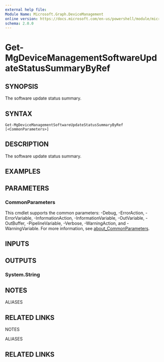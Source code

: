 ```yaml
---
external help file:
Module Name: Microsoft.Graph.DeviceManagement
online version: https://docs.microsoft.com/en-us/powershell/module/microsoft.graph.devicemanagement/get-mgdevicemanagementsoftwareupdatestatussummarybyref
schema: 2.0.0
---
```


# Get-MgDeviceManagementSoftwareUpdateStatusSummaryByRef

## SYNOPSIS
The software update status summary.

## SYNTAX

```
Get-MgDeviceManagementSoftwareUpdateStatusSummaryByRef [<CommonParameters>]
```

## DESCRIPTION
The software update status summary.

## EXAMPLES

## PARAMETERS

### CommonParameters
This cmdlet supports the common parameters: -Debug, -ErrorAction, -ErrorVariable, -InformationAction, -InformationVariable, -OutVariable, -OutBuffer, -PipelineVariable, -Verbose, -WarningAction, and -WarningVariable. For more information, see [about_CommonParameters](http://go.microsoft.com/fwlink/?LinkID=113216).

## INPUTS

## OUTPUTS

### System.String

## NOTES

ALIASES

## RELATED LINKS

NOTES

ALIASES

## RELATED LINKS
